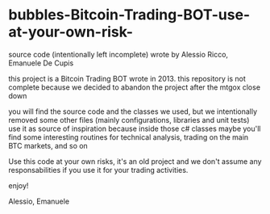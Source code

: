 # bubbles-Bitcoin-Trading-BOT-use-at-your-own-risk-
source code (intentionally left incomplete) wrote by Alessio Ricco, Emanuele De Cupis

this project is a Bitcoin Trading BOT wrote in 2013.
this repository is not complete because we decided to abandon the project after the mtgox close down

you will find the source code and the classes we used, but we intentionally removed some other files (mainly configurations, libraries and unit tests)
use it as source of inspiration because inside those c# classes maybe you'll find some interesting routines for technical analysis, trading on the main BTC markets, and so on

Use this code at your own risks, it's an old project and we don't assume any responsabilities if you use it for your trading activities.

enjoy!

Alessio, Emanuele
